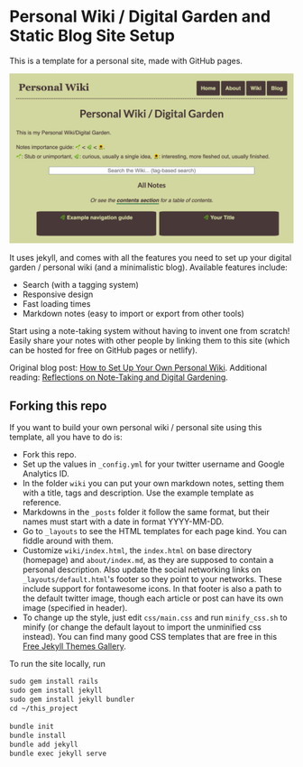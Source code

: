 # Personal Wiki / Digital Garden and Static Blog Site Setup

This is a template for a personal site, made with GitHub pages. 

![](resources/pw_screen1.png)

It uses jekyll, and comes with all the features you need to set up your digital garden / personal wiki (and a minimalistic blog). Available features include:

- Search (with a tagging system)
- Responsive design
- Fast loading times
- Markdown notes (easy to import or export from other tools)

Start using a note-taking system without having to invent one from scratch! Easily share your notes with other people by linking them to this site (which can be hosted for free on GitHub pages or netlify).

Original blog post: [How to Set Up Your Own Personal Wiki](https://strikingloo.github.io/personal-wiki-set-up). Additional reading: [Reflections on Note-Taking and Digital Gardening](https://strikingloo.github.io/reflections-digital-gardening).

## Forking this repo

If you want to build your own personal wiki / personal site using this template, all you have to do is:

- Fork this repo.
- Set up the values in `_config.yml` for your twitter username and Google Analytics ID.
- In the folder `wiki` you can put your own markdown notes, setting them with a title, tags and description. Use the example template as reference.
- Markdowns in the `_posts` folder it follow the same format, but their names must start with a date in format YYYY-MM-DD.
- Go to `_layouts` to see the HTML templates for each page kind. You can fiddle around with them.
- Customize `wiki/index.html`, the `index.html` on base directory (homepage) and `about/index.md`, as they are supposed to contain a personal description. Also update the social networking links on `_layouts/default.html`'s footer so they point to your networks. These include support for fontawesome icons. In that footer is also a path to the default twitter image, though each article or post can have its own image (specified in header).
- To change up the style, just edit `css/main.css` and run `minify_css.sh` to minify (or change the default layout to import the unminified css instead). You can find many good CSS templates that are free in this [Free Jekyll Themes Gallery](https://jekyllthemes.io/free).

To run the site locally, run

```
sudo gem install rails
sudo gem install jekyll
sudo gem install jekyll bundler
cd ~/this_project

bundle init
bundle install
bundle add jekyll
bundle exec jekyll serve
```
